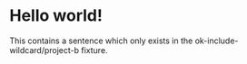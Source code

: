 # Hello world!

This contains a sentence which only exists in the ok-include-wildcard/project-b fixture.
